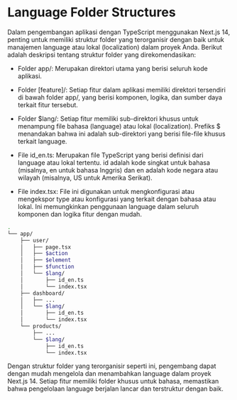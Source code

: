 # Language Folder Structures

Dalam pengembangan aplikasi dengan TypeScript menggunakan Next.js 14, penting untuk memiliki struktur folder yang terorganisir dengan baik untuk manajemen language atau lokal (localization) dalam proyek Anda. Berikut adalah deskripsi tentang struktur folder yang direkomendasikan:

- Folder app/: Merupakan direktori utama yang berisi seluruh kode aplikasi.

- Folder [feature]/: Setiap fitur dalam aplikasi memiliki direktori tersendiri di bawah folder app/, yang berisi komponen, logika, dan sumber daya terkait fitur tersebut.

- Folder $lang/: Setiap fitur memiliki sub-direktori khusus untuk menampung file bahasa (language) atau lokal (localization). Prefiks $ menandakan bahwa ini adalah sub-direktori yang berisi file-file khusus terkait language.

- File id_en.ts: Merupakan file TypeScript yang berisi definisi dari language atau lokal tertentu. id adalah kode singkat untuk bahasa (misalnya, en untuk bahasa Inggris) dan en adalah kode negara atau wilayah (misalnya, US untuk Amerika Serikat).

- File index.tsx: File ini digunakan untuk mengkonfigurasi atau mengekspor type atau konfigurasi yang terkait dengan bahasa atau lokal. Ini memungkinkan penggunaan language dalam seluruh komponen dan logika fitur dengan mudah.


```sh
.
└── app/
    ├── user/
    │   ├── page.tsx
    │   ├── $action
    │   ├── $element
    │   ├── $function
    │   └── $lang/
    │       ├── id_en.ts
    │       └── index.tsx
    ├── dashboard/
    │   ├── ...
    │   └── $lang/
    │       ├── id_en.ts
    │       └── index.tsx
    └── products/
        ├── ...
        └── $lang/
            ├── id_en.ts
            └── index.tsx
```

Dengan struktur folder yang terorganisir seperti ini, pengembang dapat dengan mudah mengelola dan menambahkan language dalam proyek Next.js 14. Setiap fitur memiliki folder khusus untuk bahasa, memastikan bahwa pengelolaan language berjalan lancar dan terstruktur dengan baik.
